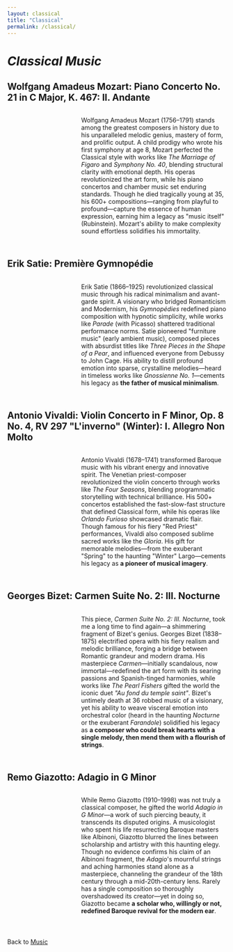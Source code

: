 ```yaml
---
layout: classical
title: "Classical"
permalink: /classical/
---
```


<style>
  /* Song section styling for responsive layout */
  .song-section {
    display: flex;
    align-items: flex-start;
    margin-bottom: 40px;
    gap: 20px;
  }

  .media-container {
    flex-shrink: 0;
  }

  .text-container {
    flex-grow: 1;
  }

  /* Responsive layout - stack on mobile */
  @media screen and (max-width: 768px) {
    .song-section {
      flex-direction: column;
      align-items: center;
    }

    .media-container {
      margin-bottom: 15px;
    }

    .text-container p {
      text-align: center;
    }
  }
</style>

<h1><i><b>Classical Music</b></i></h1>

<h2>Wolfgang Amadeus Mozart: Piano Concerto No. 21 in C Major, K. 467: II. Andante</h2>

<div class="song-section">
  <div class="media-container">
    <script src="https://fast.wistia.com/player.js" async></script>
    <script src="https://fast.wistia.com/embed/kj3p97uwee.js" async type="module"></script>
    <style>
      wistia-player[media-id='kj3p97uwee']:not(:defined) { 
        background: center / contain no-repeat url('https://fast.wistia.com/embed/medias/kj3p97uwee/swatch'); 
        display: block; 
        filter: blur(5px); 
      }
    </style>
    <wistia-player media-id="kj3p97uwee" aspect="1.0" style="width: 150px; height: 150px;"></wistia-player>
  </div>
  <div class="text-container">
    <p>
      Wolfgang Amadeus Mozart (1756–1791) stands among the greatest composers in history due to his unparalleled melodic genius, mastery of form, and prolific output. A child prodigy who wrote his first symphony at age 8, Mozart perfected the Classical style with works like <em>The Marriage of Figaro</em> and <em>Symphony No. 40</em>, blending structural clarity with emotional depth. His operas revolutionized the art form, while his piano concertos and chamber music set enduring standards. Though he died tragically young at 35, his 600+ compositions—ranging from playful to profound—capture the essence of human expression, earning him a legacy as "music itself" (Rubinstein). Mozart's ability to make complexity sound effortless solidifies his immortality.
    </p>
  </div>
</div>

<h2>Erik Satie: Première Gymnopédie</h2>

<div class="song-section">
  <div class="media-container">
    <script src="https://fast.wistia.com/player.js" async></script>
    <script src="https://fast.wistia.com/embed/ucwldwic66.js" async type="module"></script>
    <style>
      wistia-player[media-id='ucwldwic66']:not(:defined) { 
        background: center / contain no-repeat url('https://fast.wistia.com/embed/medias/ucwldwic66/swatch'); 
        display: block; 
        filter: blur(5px); 
      }
    </style>
    <wistia-player media-id="ucwldwic66" aspect="1.0" style="width: 150px; height: 150px;"></wistia-player>
  </div>
  <div class="text-container">
    <p>
      Erik Satie (1866–1925) revolutionized classical music through his radical minimalism and avant-garde spirit. 
      A visionary who bridged Romanticism and Modernism, his <i>Gymnopédies</i> redefined piano composition with 
      hypnotic simplicity, while works like <i>Parade</i> (with Picasso) shattered traditional performance norms. 
      Satie pioneered "furniture music" (early ambient music), composed pieces with absurdist titles like 
      <i>Three Pieces in the Shape of a Pear</i>, and influenced everyone from Debussy to John Cage. His ability 
      to distill profound emotion into sparse, crystalline melodies—heard in timeless works like 
      <i>Gnossienne No. 1</i>—cements his legacy as <strong>the father of musical minimalism</strong>.
    </p>
  </div>
</div>

<h2>Antonio Vivaldi: Violin Concerto in F Minor, Op. 8 No. 4, RV 297 "L'inverno" (Winter): I. Allegro Non Molto</h2>

<div class="song-section">
  <div class="media-container">
    <script src="https://fast.wistia.com/player.js" async></script>
    <script src="https://fast.wistia.com/embed/rwy0ubutro.js" async type="module"></script>
    <style>
      wistia-player[media-id='rwy0ubutro']:not(:defined) { 
        background: center / contain no-repeat url('https://fast.wistia.com/embed/medias/rwy0ubutro/swatch'); 
        display: block; 
        filter: blur(5px); 
      }
    </style>
    <wistia-player media-id="rwy0ubutro" aspect="1.0" style="width: 150px; height: 150px;"></wistia-player>
  </div>
  <div class="text-container">
    <p>
      Antonio Vivaldi (1678–1741) transformed Baroque music with his vibrant energy and innovative spirit. 
      The Venetian priest-composer revolutionized the violin concerto through works like <i>The Four Seasons</i>, 
      blending programmatic storytelling with technical brilliance. His 500+ concertos established the 
      fast-slow-fast structure that defined Classical form, while his operas like <i>Orlando Furioso</i> 
      showcased dramatic flair. Though famous for his fiery "Red Priest" performances, Vivaldi also 
      composed sublime sacred works like the <i>Gloria</i>. His gift for memorable melodies—from the 
      exuberant "Spring" to the haunting "Winter" Largo—cements his legacy as <strong>a pioneer of musical imagery</strong>.
    </p>
  </div>
</div>

<h2>Georges Bizet: Carmen Suite No. 2: III. Nocturne</h2>

<div class="song-section">
  <div class="media-container">
    <script src="https://fast.wistia.com/player.js" async></script>
    <script src="https://fast.wistia.com/embed/u6plzmfgp7.js" async type="module"></script>
    <style>
      wistia-player[media-id='u6plzmfgp7']:not(:defined) { 
        background: center / contain no-repeat url('https://fast.wistia.com/embed/medias/u6plzmfgp7/swatch'); 
        display: block; 
        filter: blur(5px); 
      }
    </style>
    <wistia-player media-id="u6plzmfgp7" aspect="1.0" style="width: 150px; height: 150px;"></wistia-player>
  </div>
  <div class="text-container">
    <p>  
      This piece, <i>Carmen Suite No. 2: III. Nocturne</i>, took me a long time to find again—a shimmering fragment of Bizet's genius. Georges Bizet (1838–1875) electrified opera with his fiery realism and melodic brilliance, forging a bridge between Romantic grandeur and modern drama. His masterpiece <i>Carmen</i>—initially scandalous, now immortal—redefined the art form with its searing passions and Spanish-tinged harmonies, while works like <i>The Pearl Fishers</i> gifted the world the iconic duet <i>"Au fond du temple saint"</i>. Bizet's untimely death at 36 robbed music of a visionary, yet his ability to weave visceral emotion into orchestral color (heard in the haunting <i>Nocturne</i> or the exuberant <i>Farandole</i>) solidified his legacy as <strong>a composer who could break hearts with a single melody, then mend them with a flourish of strings</strong>.  
    </p>
  </div>
</div>

<h2>Remo Giazotto: Adagio in G Minor</h2>

<div class="song-section">
  <div class="media-container">
    <script src="https://fast.wistia.com/player.js" async></script>
    <script src="https://fast.wistia.com/embed/ia5yil191v.js" async type="module"></script>
    <style>
      wistia-player[media-id='ia5yil191v']:not(:defined) { 
        background: center / contain no-repeat url('https://fast.wistia.com/embed/medias/ia5yil191v/swatch'); 
        display: block; 
        filter: blur(5px); 
      }
    </style>
    <wistia-player media-id="ia5yil191v" aspect="1.0" style="width: 150px; height: 150px;"></wistia-player>
  </div>
  <div class="text-container">
    <p>  
      While Remo Giazotto (1910–1998) was not truly a classical composer, he gifted the world <i>Adagio in G Minor</i>—a work of such piercing beauty, it transcends its disputed origins. A musicologist who spent his life resurrecting Baroque masters like Albinoni, Giazotto blurred the lines between scholarship and artistry with this haunting elegy. Though no evidence confirms his claim of an Albinoni fragment, the <i>Adagio</i>'s mournful strings and aching harmonies stand alone as a masterpiece, channeling the grandeur of the 18th century through a mid-20th-century lens. Rarely has a single composition so thoroughly overshadowed its creator—yet in doing so, Giazotto became <strong>a scholar who, willingly or not, redefined Baroque revival for the modern ear</strong>.  
    </p>
  </div>
</div>

Back to [Music](/music/)